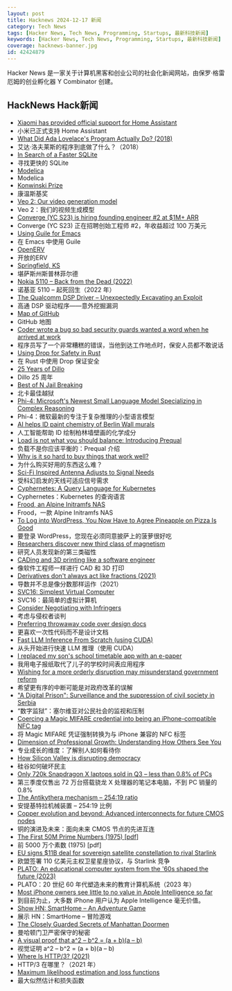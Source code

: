 ```yaml
---
layout: post
title: Hacknews 2024-12-17 新闻
category: Tech News
tags: [Hacker News, Tech News, Programming, Startups, 最新科技新闻]
keywords: [Hacker News, Tech News, Programming, Startups, 最新科技新闻]
coverage: hacknews-banner.jpg
id: 42424879
---
```


Hacker News 是一家关于计算机黑客和创业公司的社会化新闻网站，由保罗·格雷厄姆的创业孵化器 Y Combinator 创建。

## HackNews Hack新闻

- [Xiaomi has provided official support for Home Assistant](https://github.com/XiaoMi/ha_xiaomi_home)
- 小米已正式支持 Home Assistant
- [What Did Ada Lovelace's Program Actually Do? (2018)](https://twobithistory.org/2018/08/18/ada-lovelace-note-g.html)
- 艾达·洛夫莱斯的程序到底做了什么？（2018）
- [In Search of a Faster SQLite](https://avi.im/blag/2024/faster-sqlite/)
- 寻找更快的 SQLite
- [Modelica](https://modelica.org/)
- Modelica
- [Konwinski Prize](https://andykonwinski.com/2024/12/12/konwinski-prize.html)
- 康温斯基奖
- [Veo 2: Our video generation model](https://deepmind.google/technologies/veo/veo-2/)
- Veo 2：我们的视频生成模型
- [Converge (YC S23) is hiring founding engineer #2 at $1M+ ARR](https://www.ycombinator.com/companies/converge/jobs/GQWZ40Z-founding-engineer-2-at-1m-arr)
- Converge (YC S23) 正在招聘创始工程师 #2，年收益超过 100 万美元
- [Using Guile for Emacs](https://lwn.net/SubscriberLink/1001645/b1e4453a8c6c16d7/)
- 在 Emacs 中使用 Guile
- [OpenERV](https://www.openerv.ca)
- 开放的ERV
- [Springfield, KS](https://unworld.neocities.org/)
- 堪萨斯州斯普林菲尔德
- [Nokia 5110 – Back from the Dead (2022)](https://opsbros.com/nokia-5110-back-from-the-dead/)
- 诺基亚 5110 – 起死回生（2022 年）
- [The Qualcomm DSP Driver – Unexpectedly Excavating an Exploit](https://googleprojectzero.blogspot.com/2024/12/qualcomm-dsp-driver-unexpectedly-excavating-exploit.html)
- 高通 DSP 驱动程序——意外挖掘漏洞
- [Map of GitHub](https://github.com/anvaka/map-of-github)
- GitHub 地图
- [Coder wrote a bug so bad security guards wanted a word when he arrived at work](https://www.theregister.com/2024/12/16/who_me/)
- 程序员写了一个非常糟糕的错误，当他到达工作地点时，保安人员都不敢说话
- [Using Drop for Safety in Rust](https://v5.chriskrycho.com/journal/read-the-code/using-drop-for-safety-in-rust/)
- 在 Rust 中使用 Drop 保证安全
- [25 Years of Dillo](https://dillo-browser.github.io/25-years/)
- Dillo 25 周年
- [Best of N Jail Breaking](https://arxiv.org/abs/2412.03556)
- 北卡最佳越狱
- [Phi-4: Microsoft's Newest Small Language Model Specializing in Complex Reasoning](https://techcommunity.microsoft.com/blog/aiplatformblog/introducing-phi-4-microsoft%E2%80%99s-newest-small-language-model-specializing-in-comple/4357090)
- Phi-4：微软最新的专注于复杂推理的小型语言模型
- [AI helps ID paint chemistry of Berlin Wall murals](https://arstechnica.com/science/2024/12/ai-helps-id-paint-chemistry-of-berlin-wall-murals/)
- 人工智能帮助 ID 绘制柏林墙壁画的化学成分
- [Load is not what you should balance: Introducing Prequal](https://www.usenix.org/conference/nsdi24/presentation/wydrowski)
- 负载不是你应该平衡的：Prequal 介绍
- [Why is it so hard to buy things that work well?](https://danluu.com/nothing-works/)
- 为什么购买好用的东西这么难？
- [Sci-Fi Inspired Antenna Adjusts to Signal Needs](https://spectrum.ieee.org/smart-materials-morphing-antenna)
- 受科幻启发的天线可适应信号需求
- [Cyphernetes: A Query Language for Kubernetes](https://cyphernet.es/#)
- Cyphernetes：Kubernetes 的查询语言
- [Frood, an Alpine Initramfs NAS](https://words.filippo.io/dispatches/frood/)
- Frood，一款 Alpine Initramfs NAS
- [To Log into WordPress, You Now Have to Agree Pineapple on Pizza Is Good](https://www.404media.co/wordpress-login-pineapple-on-pizza/)
- 要登录 WordPress，您现在必须同意披萨上的菠萝很好吃
- [Researchers discover new third class of magnetism](https://www.nottingham.ac.uk/news/researchers-discover-new-third-class-of-magnetism-that-could-transform-digital-devices)
- 研究人员发现新的第三类磁性
- [CADing and 3D printing like a software engineer](https://fangpenlin.com/posts/2024/12/11/cading-and-3d-printing-like-a-software-engineer-part1/)
- 像软件工程师一样进行 CAD 和 3D 打印
- [Derivatives don't always act like fractions (2021)](https://johncarlosbaez.wordpress.com/2021/09/13/the-cyclic-identity-for-partial-derivatives/)
- 导数并不总是像分数那样运作（2021）
- [SVC16: Simplest Virtual Computer](https://github.com/JanNeuendorf/SVC16)
- SVC16：最简单的虚拟计算机
- [Consider Negotiating with Infringers](https://www.thelegalartist.com/blog/why-you-should-consider-negotiating-with-infringers)
- 考虑与侵权者谈判
- [Preferring throwaway code over design docs](https://softwaredoug.com/blog/2024/12/14/throwaway-prs-not-design-docs)
- 更喜欢一次性代码而不是设计文档
- [Fast LLM Inference From Scratch (using CUDA)](https://andrewkchan.dev/posts/yalm.html)
- 从头开始进行快速 LLM 推理（使用 CUDA）
- [I replaced my son's school timetable app with an e-paper](https://mfasold.net/blog/displaying-website-content-on-an-e-ink-display/)
- 我用电子报纸取代了儿子的学校时间表应用程序
- [Wishing for a more orderly disruption may misunderstand government reform](https://www.eatingpolicy.com/p/bringing-elon-to-a-knife-fight)
- 希望更有序的中断可能是对政府改革的误解
- ["A Digital Prison": Surveillance and the suppression of civil society in Serbia](https://securitylab.amnesty.org/latest/2024/12/a-digital-prison-surveillance-and-the-suppression-of-civil-society-in-serbia/)
- “数字监狱”：塞尔维亚对公民社会的监视和压制
- [Coercing a Magic MIFARE credential into being an iPhone-compatible NFC tag](https://ewpratten.com/blog/iphone-mifare-magic)
- 将 Magic MIFARE 凭证强制转换为与 iPhone 兼容的 NFC 标签
- [Dimension of Professional Growth: Understanding How Others See You](https://hillmiester.medium.com/the-hidden-dimension-of-professional-growth-understanding-how-others-see-you-9c8baaf5483f)
- 专业成长的维度：了解别人如何看待你
- [How Silicon Valley is disrupting democracy](https://www.technologyreview.com/2024/12/13/1108459/book-review-silicon-valley-democracy-techlash-rob-lalka-venture-alchemists-marietje-schaake-tech-coup/)
- 硅谷如何破坏民主
- [Only 720k Snapdragon X laptops sold in Q3 – less than 0.8% of PCs](https://www.techradar.com/pro/Only-about-720000-Qualcomm-Snapdragon--laptops-sold-since-launch)
- 第三季度仅售出 72 万台搭载骁龙 X 处理器的笔记本电脑，不到 PC 销量的 0.8%
- [The Antikythera mechanism – 254:19 ratio](https://leancrew.com/all-this/2024/12/the-antikythera-mechanism/)
- 安提基特拉机械装置 – 254:19 比例
- [Copper evolution and beyond: Advanced interconnects for future CMOS nodes](https://research.ibm.com/blog/beol-cu-interconnects-iedm)
- 铜的演进及未来：面向未来 CMOS 节点的先进互连
- [The First 50M Prime Numbers (1975) [pdf]](https://people.mpim-bonn.mpg.de/zagier/files/doi/10.1007/BF03039306/fulltext.pdf)
- 前 5000 万个素数 (1975) [pdf]
- [EU signs $11B deal for sovereign satellite constellation to rival Starlink](https://techcrunch.com/2024/12/16/eu-signs-11b-deal-for-sovereign-satellite-constellation-to-rival-musks-starlink/)
- 欧盟签署 110 亿美元主权卫星星座协议，与 Starlink 竞争
- [PLATO: An educational computer system from the '60s shaped the future (2023)](https://arstechnica.com/gadgets/2023/03/plato-how-an-educational-computer-system-from-the-60s-shaped-the-future/)
- PLATO：20 世纪 60 年代塑造未来的教育计算机系统（2023 年）
- [Most iPhone owners see little to no value in Apple Intelligence so far](https://9to5mac.com/2024/12/16/most-iphone-owners-see-little-to-no-value-in-apple-intelligence-so-far/)
- 到目前为止，大多数 iPhone 用户认为 Apple Intelligence 毫无价值。
- [Show HN: SmartHome – An Adventure Game](https://smarthome.steviep.xyz)
- 展示 HN：SmartHome – 冒险游戏
- [The Closely Guarded Secrets of Manhattan Doormen](https://www.wsj.com/lifestyle/the-closely-guarded-secrets-of-manhattan-doormen-49bf5236)
- 曼哈顿门卫严密保守的秘密
- [A visual proof that a^2 – b^2 = (a + b)(a – b)](https://www.futilitycloset.com/2024/12/15/tidy-2/)
- 视觉证明 a^2 – b^2 = (a + b)(a – b)
- [Where Is HTTP/3? (2021)](https://daniel.haxx.se/blog/2021/04/02/where-is-http-3-right-now/)
- HTTP/3 在哪里？（2021 年）
- [Maximum likelihood estimation and loss functions](https://rish-01.github.io/blog/posts/ml_estimation/)
- 最大似然估计和损失函数

